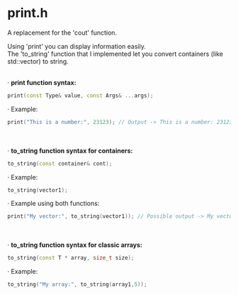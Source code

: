 # print.h

A replacement for the 'cout' function.  

Using 'print' you can display information easily.  
The 'to_string' function that I implemented let you convert containers (like std::vector) to string.
<br></br>

· **print function syntax:**  
```c++
print(const Type& value, const Args& ...args);
```

· Example:  
```c++
print("This is a number:", 23123); // Output -> This is a number: 23123
```
<br></br>
· **to_string function syntax for containers:**  
```c++
to_string(const container& cont); 
```

· Example:  
```c++
to_string(vector1); 
```

· Example using both functions:  
```c++
print("My vector:", to_string(vector1)); // Possible output -> My vector: [1,2,3]
```
<br></br>
· **to_string function syntax for classic arrays:**  
```c++
to_string(const T * array, size_t size);
```

· Example:  
```c++
to_string("My array:", to_string(array1,5));
```
